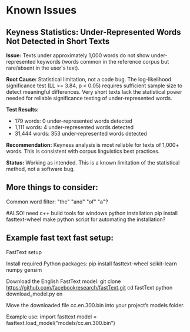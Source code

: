 # Known Issues

## Keyness Statistics: Under-Represented Words Not Detected in Short Texts

**Issue:** Texts under approximately 1,000 words do not show under-represented keywords (words common in the reference corpus but rare/absent in the user's text).

**Root Cause:** Statistical limitation, not a code bug. The log-likelihood significance test (LL >= 3.84, p < 0.05) requires sufficient sample size to detect meaningful differences. Very short texts lack the statistical power needed for reliable significance testing of under-represented words.

**Test Results:**
- 179 words: 0 under-represented words detected
- 1,111 words: 4 under-represented words detected
- 31,444 words: 353 under-represented words detected

**Recommendation:** Keyness analysis is most reliable for texts of 1,000+ words. This is consistent with corpus linguistics best practices.

**Status:** Working as intended. This is a known limitation of the statistical method, not a software bug.


## More things to consider:

Common word filter: "the" "and" "of" "a"?

#ALSO!
need c++ build tools for windows python installation
pip install fasttext-wheel
make python script for automating the installation?

## Example fast text fast setup:

FastText setup


Install required Python packages:
pip install fasttext-wheel scikit-learn numpy gensim



Download the English FastText model:
git clone https://github.com/facebookresearch/fastText.git
cd fastText
python download_model.py en



Move the downloaded file cc.en.300.bin into your project’s models folder.


Example use:
import fasttext
model = fasttext.load_model("models/cc.en.300.bin")


